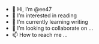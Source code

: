 - 👋 Hi, I’m @ee47
- 👀 I’m interested in reading
- 🌱 I’m currently learning writing
- 💞️ I’m looking to collaborate on ...
- 📫 How to reach me ...

<!---
ee47/ee47 is a ✨ special ✨ repository because its `README.md` (this file) appears on your GitHub profile.
You can click the Preview link to take a look at your changes.
--->
